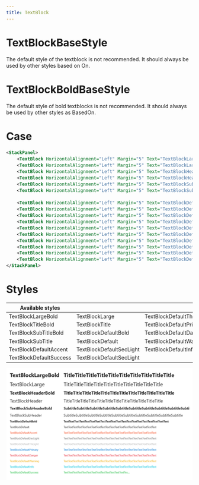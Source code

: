 ```yaml
---
title: TextBlock
---
```


# TextBlockBaseStyle

The default style of the textblock is not recommended. It should always be used by other styles based on On.

# TextBlockBoldBaseStyle

The default style of bold textblocks is not recommended. It should always be used by other styles as BasedOn.

# Case

```xml
<StackPanel>
    <TextBlock HorizontalAlignment="Left" Margin="5" Text="TextBlockLargeBold" Style="{StaticResource TextBlockLargeBold}"/>
    <TextBlock HorizontalAlignment="Left" Margin="5" Text="TextBlockLarge" Style="{StaticResource TextBlockLarge}"/>
    <TextBlock HorizontalAlignment="Left" Margin="5" Text="TextBlockHeaderBold" Style="{StaticResource TextBlockTitleBold}"/>
    <TextBlock HorizontalAlignment="Left" Margin="5" Text="TextBlockHeader" Style="{StaticResource TextBlockTitle}"/>
    <TextBlock HorizontalAlignment="Left" Margin="5" Text="TextBlockSubHeaderBold" Style="{StaticResource TextBlockSubTitleBold}"/>
    <TextBlock HorizontalAlignment="Left" Margin="5" Text="TextBlockSubHeader" Style="{StaticResource TextBlockSubTitle}"/>

    <TextBlock HorizontalAlignment="Left" Margin="5" Text="TextBlockDefaultBold" Style="{StaticResource TextBlockDefaultBold}"/>
    <TextBlock HorizontalAlignment="Left" Margin="5" Text="TextBlockDefault" Style="{StaticResource TextBlockDefault}"/>
    <TextBlock HorizontalAlignment="Left" Margin="5" Text="TextBlockDefaultAccent" Style="{StaticResource TextBlockDefaultAccent}"/>
    <TextBlock HorizontalAlignment="Left" Margin="5" Text="TextBlockDefaultSecLight" Style="{StaticResource TextBlockDefaultSecLight}"/>
    <TextBlock HorizontalAlignment="Left" Margin="5" Text="TextBlockDefaultThiLight" Style="{StaticResource TextBlockDefaultThiLight}"/>
    <TextBlock HorizontalAlignment="Left" Margin="5" Text="TextBlockDefaultPrimary" Style="{StaticResource TextBlockDefaultPrimary}"/>
    <TextBlock HorizontalAlignment="Left" Margin="5" Text="TextBlockDefaultDanger" Style="{StaticResource TextBlockDefaultDanger}"/>
    <TextBlock HorizontalAlignment="Left" Margin="5" Text="TextBlockDefaultWarning" Style="{StaticResource TextBlockDefaultWarning}"/>
    <TextBlock HorizontalAlignment="Left" Margin="5" Text="TextBlockDefaultInfo" Style="{StaticResource TextBlockDefaultInfo}"/>
    <TextBlock HorizontalAlignment="Left" Margin="5" Text="TextBlockDefaultSuccess" Style="{StaticResource TextBlockDefaultSuccess}"/>
</StackPanel>
```

# Styles
| Available styles |  |  |
| ---------------- | ---------------- | ---------------- |
|TextBlockLargeBold|TextBlockLarge|TextBlockDefaultThiLight|
|TextBlockTitleBold|TextBlockTitle|TextBlockDefaultPrimary|
|TextBlockSubTitleBold|TextBlockDefaultBold|TextBlockDefaultDanger|
|TextBlockSubTitle|TextBlockDefault|TextBlockDefaultWarning|
|TextBlockDefaultAccent|TextBlockDefaultSecLight|TextBlockDefaultInfo|
|TextBlockDefaultSuccess|TextBlockDefaultSecLight| |

![TextBlockStyle](https://raw.githubusercontent.com/HandyOrg/HandyOrgResource/master/HandyControl/Resources/TextBlock.png)
